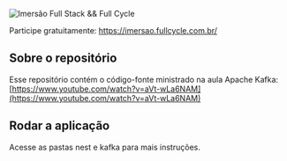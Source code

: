 ![Imersão Full Stack && Full Cycle](https://events-fullcycle.s3.amazonaws.com/events-fullcycle/static/site/img/grupo_4417.png)

Participe gratuitamente: https://imersao.fullcycle.com.br/

## Sobre o repositório
Esse repositório contém o código-fonte ministrado na aula Apache Kafka: [https://www.youtube.com/watch?v=aVt-wLa6NAM](https://www.youtube.com/watch?v=aVt-wLa6NAM)

## Rodar a aplicação

Acesse as pastas nest e kafka para mais instruções.

